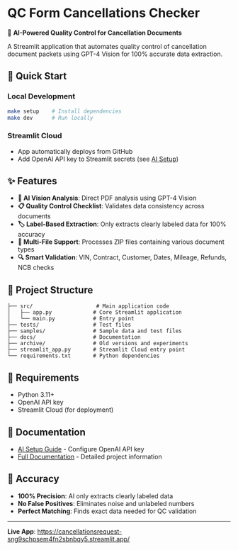 # QC Form Cancellations Checker

🤖 **AI-Powered Quality Control for Cancellation Documents**

A Streamlit application that automates quality control of cancellation document packets using GPT-4 Vision for 100% accurate data extraction.

## 🚀 Quick Start

### Local Development
```bash
make setup    # Install dependencies
make dev      # Run locally
```

### Streamlit Cloud
- App automatically deploys from GitHub
- Add OpenAI API key to Streamlit secrets (see [AI Setup](docs/AI_SETUP.md))

## ✨ Features

- **🎯 AI Vision Analysis**: Direct PDF analysis using GPT-4 Vision
- **📋 Quality Control Checklist**: Validates data consistency across documents  
- **🏷️ Label-Based Extraction**: Only extracts clearly labeled data for 100% accuracy
- **📁 Multi-File Support**: Processes ZIP files containing various document types
- **🔍 Smart Validation**: VIN, Contract, Customer, Dates, Mileage, Refunds, NCB checks

## 📁 Project Structure

```
├── src/                    # Main application code
│   ├── app.py             # Core Streamlit application
│   └── main.py            # Entry point
├── tests/                 # Test files
├── samples/               # Sample data and test files
├── docs/                  # Documentation
├── archive/               # Old versions and experiments
├── streamlit_app.py       # Streamlit Cloud entry point
└── requirements.txt       # Python dependencies
```

## 🔧 Requirements

- Python 3.11+
- OpenAI API key
- Streamlit Cloud (for deployment)

## 📖 Documentation

- [AI Setup Guide](docs/AI_SETUP.md) - Configure OpenAI API key
- [Full Documentation](docs/README.md) - Detailed project information

## 🎯 Accuracy

- **100% Precision**: AI only extracts clearly labeled data
- **No False Positives**: Eliminates noise and unlabeled numbers
- **Perfect Matching**: Finds exact data needed for QC validation

---

**Live App**: https://cancellationsrequest-sng9schpsem4fn2sbnbqy5.streamlit.app/
